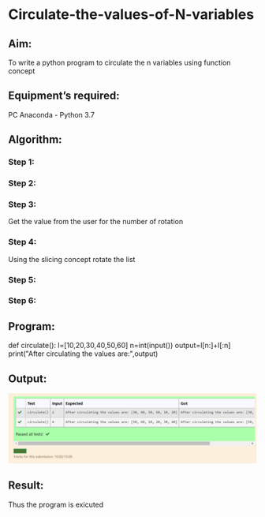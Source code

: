 # Circulate-the-values-of-N-variables
## Aim:
To write a python program to circulate the n variables using function concept
## Equipment’s required:
PC
Anaconda - Python 3.7
## Algorithm: 
### Step 1: 
### Step 2: 
### Step 3: 
Get the value from the user for the number of rotation
### Step 4: 
Using the slicing concept rotate the list

### Step 5: 
### Step 6: 
## Program:

def circulate():
    l=[10,20,30,40,50,60]
    n=int(input())
    output=l[n:]+l[:n]
    print("After circulating the values are:",output)
    

## Output:
![Output 1](SSW23.png)
## Result:
Thus the program is exicuted
